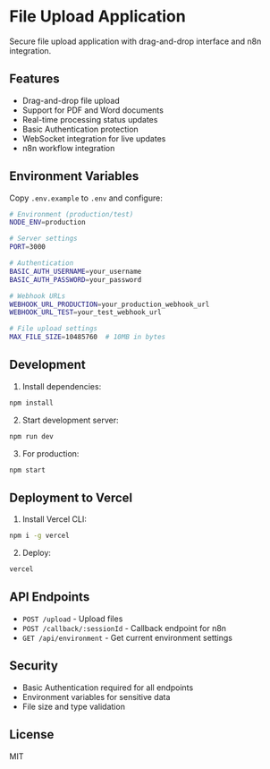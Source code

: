 # File Upload Application

Secure file upload application with drag-and-drop interface and n8n integration.

## Features

- Drag-and-drop file upload
- Support for PDF and Word documents
- Real-time processing status updates
- Basic Authentication protection
- WebSocket integration for live updates
- n8n workflow integration

## Environment Variables

Copy `.env.example` to `.env` and configure:

```bash
# Environment (production/test)
NODE_ENV=production

# Server settings
PORT=3000

# Authentication
BASIC_AUTH_USERNAME=your_username
BASIC_AUTH_PASSWORD=your_password

# Webhook URLs
WEBHOOK_URL_PRODUCTION=your_production_webhook_url
WEBHOOK_URL_TEST=your_test_webhook_url

# File upload settings
MAX_FILE_SIZE=10485760  # 10MB in bytes
```

## Development

1. Install dependencies:
```bash
npm install
```

2. Start development server:
```bash
npm run dev
```

3. For production:
```bash
npm start
```

## Deployment to Vercel

1. Install Vercel CLI:
```bash
npm i -g vercel
```

2. Deploy:
```bash
vercel
```

## API Endpoints

- `POST /upload` - Upload files
- `POST /callback/:sessionId` - Callback endpoint for n8n
- `GET /api/environment` - Get current environment settings

## Security

- Basic Authentication required for all endpoints
- Environment variables for sensitive data
- File size and type validation

## License

MIT
